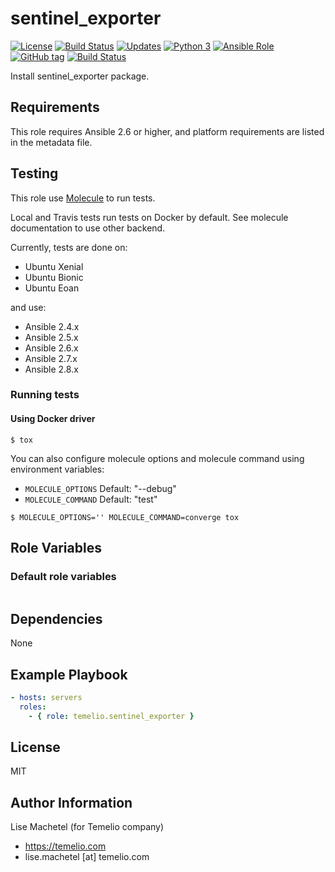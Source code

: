 # sentinel_exporter

[![License](https://img.shields.io/badge/license-MIT%20License-brightgreen.svg)](https://opensource.org/licenses/MIT)
[![Build Status](https://travis-ci.com/Temelio/ansible-role-sentinel-exporter.svg?branch=master)](https://travis-ci.com/Temelio/ansible-role-sentinel-exporter)
[![Updates](https://pyup.io/repos/github/Temelio/ansible-role-sentinel-exporter/shield.svg)](https://pyup.io/repos/github/Temelio/ansible-role-sentinel-exporter/)
[![Python 3](https://pyup.io/repos/github/Temelio/ansible-role-sentinel-exporter/python-3-shield.svg)](https://pyup.io/repos/github/Temelio/ansible-role-sentinel-exporter/)
[![Ansible Role](https://img.shields.io/ansible/role/.svg)](https://galaxy.ansible.com/temelio/sentinel_exporter/)
[![GitHub tag](https://img.shields.io/github/tag/temelio/ansible-role-sentinel-exporter.svg)](https://github.com/Temelio/ansible-role-sentinel-exporter/tags)
[![Build Status](https://travis-ci.org/temelio/ansible-role-sentinel-exporter.svg?branch=master)](https://travis-ci.org/temelio/ansible-role-sentinel-exporter)

Install sentinel_exporter package.

## Requirements

This role requires Ansible 2.6 or higher,
and platform requirements are listed in the metadata file.

## Testing

This role use [Molecule](https://github.com/metacloud/molecule/) to run tests.

Local and Travis tests run tests on Docker by default.
See molecule documentation to use other backend.

Currently, tests are done on:
- Ubuntu Xenial
- Ubuntu Bionic
- Ubuntu Eoan

and use:
- Ansible 2.4.x
- Ansible 2.5.x
- Ansible 2.6.x
- Ansible 2.7.x
- Ansible 2.8.x

### Running tests

#### Using Docker driver

```
$ tox
```

You can also configure molecule options and molecule command using environment variables:
* `MOLECULE_OPTIONS` Default: "--debug"
* `MOLECULE_COMMAND` Default: "test"

```
$ MOLECULE_OPTIONS='' MOLECULE_COMMAND=converge tox
```

## Role Variables

### Default role variables

``` yaml
```

## Dependencies

None

## Example Playbook

``` yaml
- hosts: servers
  roles:
    - { role: temelio.sentinel_exporter }
```

## License

MIT

## Author Information

Lise Machetel (for Temelio company)
- https://temelio.com
- lise.machetel [at] temelio.com
